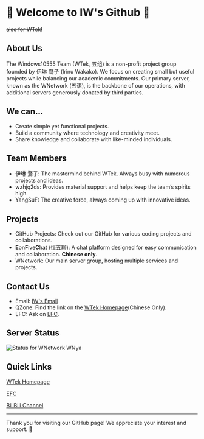 # 🌟 Welcome to IW's Github 🌟

~~also for WTek!~~
## About Us
The Windows10555 Team (WTek, 五组) is a non-profit project group founded by 伊琳 鶩子 (Irinu Wakako). We focus on creating small but useful projects while balancing our academic commitments. Our primary server, known as the WNetwork (五语), is the backbone of our operations, with additional servers generously donated by third parties.
## We can...

- Create simple yet functional projects.
- Build a community where technology and creativity meet.
- Share knowledge and collaborate with like-minded individuals.

## Team Members

- 伊琳 鶩子: The mastermind behind WTek. Always busy with numerous projects and ideas.	
- wzhjq2ds: Provides material support and helps keep the team’s spirits high.	
- YangSuF: The creative force, always coming up with innovative ideas.	
## Projects

- GitHub Projects: Check out our GitHub for various coding projects and collaborations.
- **E**on**F**ive**C**hat (恒五聊): A chat platform designed for easy communication and collaboration. **Chinese only**.
- WNetwork: Our main server group, hosting multiple services and projects.

## Contact Us

- Email: [IW's Email](mailto:Windows10555@qq.com)
- QZone: Find the link on the [WTek Homepage](#quick-links)(Chinese Only).
- EFC: Ask on [EFC](#quick-links).

## Server Status
![Status for WNetwork WNya](https://img.shields.io/website?url=https://efchat.melon.fish&up_message=Up&down_message=Down&style=for-the-badge&label=WNetWnya)
## Quick Links

[WTek Homepage](https://windows10555.github.io)

[EFC](https://efchat.melon.fish)

[BiliBili Channel](https://space.bilibili.com/470565541)

----
Thank you for visiting our GitHub page! We appreciate your interest and support. 🚀
